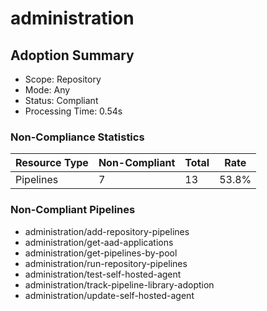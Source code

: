 # administration

## Adoption Summary

- Scope: Repository
- Mode: Any
- Status: Compliant
- Processing Time: 0.54s

### Non-Compliance Statistics

| Resource Type | Non-Compliant | Total | Rate |
|---------------|---------------|-------|------|
| Pipelines | 7 | 13 | 53.8% |

### Non-Compliant Pipelines

- administration/add-repository-pipelines
- administration/get-aad-applications
- administration/get-pipelines-by-pool
- administration/run-repository-pipelines
- administration/test-self-hosted-agent
- administration/track-pipeline-library-adoption
- administration/update-self-hosted-agent
